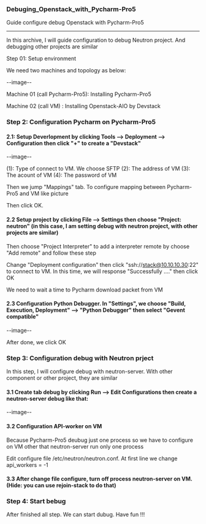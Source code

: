 ### Debuging_Openstack_with_Pycharm-Pro5
Guide configure debug Openstack with Pycharm-Pro5

-----

In this archive, I will guide configuration to debug Neutron project. And debugging other projects are similar

Step 01: Setup environment


We need two machines and topology as below:

--image--

Machine 01 (call Pycharm-Pro5): Installing Pycharm-Pro5

Machine 02 (call VM) : Installing Openstack-AIO by Devstack

### Step 2: Configuration Pycharm on Pycharm-Pro5

#### 2.1: Setup Deverlopment by clicking Tools --> Deployment --> Configuration then click "+" to create a "Devstack"

--image--

(1): Type of connect to VM. We choose SFTP
(2): The address of VM
(3): The acount of VM
(4): The password of VM

Then we jump "Mappings" tab. To configure mapping between Pycharm-Pro5 and VM like picture


Then click OK.

#### 2.2 Setup project by clicking File --> Settings then choose "Project: neutron" (in this case, I am setting debug with neutron project, with other projects are similar)


Then choose "Project Interpreter" to add a interpreter remote by choose "Add remote" and follow these step


Change "Deployment configuration" then click "ssh://stack@10.10.10.30:22" to connect to VM. In this time, we will response "Successfully ...." then click OK


We need to wait a time to Pycharm download packet from VM


#### 2.3 Configuration Python Debugger. In "Settings", we choose "Build, Execution, Deployment" --> "Python Debugger" then select "Gevent compatible"

--image--


After done, we click OK

### Step 3: Configuration debug with Neutron prject

In this step, I will configure debug with neutron-server. With other component or other project, they are similar

#### 3.1 Create tab debug by clicking Run --> Edit Configurations then create a neutron-server debug like that:

--image--


#### 3.2 Configuration API-worker on VM

Because Pycharm-Pro5 deubug just one process so we have to configure on VM other that neutron-server run only one process

Edit configure file /etc/neutron/neutron.conf. At first line we change api_workers = -1

#### 3.3 After change file configure, turn off process neutron-server on VM. (Hide: you can use rejoin-stack to do that)

### Step 4: Start bebug

After finished all step. We can start dubug. Have fun !!!